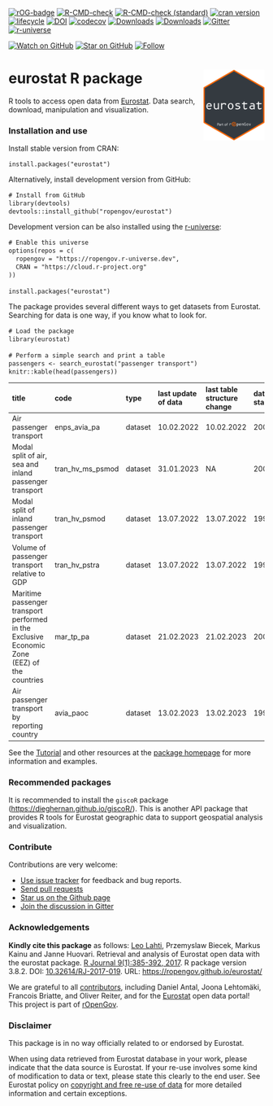 <!-- README.md is generated from README.Rmd. Please edit that file -->
<!-- badges: start -->

[![rOG-badge](https://ropengov.github.io/rogtemplate/reference/figures/ropengov-badge.svg)](https://ropengov.org/)
[![R-CMD-check](https://github.com/rOpenGov/eurostat/actions/workflows/check-full.yaml/badge.svg)](https://github.com/rOpenGov/eurostat/actions/workflows/check-full.yaml)
[![R-CMD-check
(standard)](https://github.com/rOpenGov/eurostat/actions/workflows/check-standard.yaml/badge.svg)](https://github.com/rOpenGov/eurostat/actions/workflows/check-standard.yaml)
[![cran
version](http://www.r-pkg.org/badges/version/eurostat)](https://CRAN.R-project.org/package=eurostat)
[![lifecycle](https://img.shields.io/badge/lifecycle-stable-brightgreen.svg)](https://lifecycle.r-lib.org/articles/stages.html#stable-1)
[![DOI](https://img.shields.io/badge/DOI-10.32614/RJ--2017--019-blue)](https://doi.org/10.32614/RJ-2017-019)
[![codecov](https://codecov.io/gh/rOpenGov/eurostat/branch/master/graph/badge.svg?token=Wp2VVvpWQA)](https://app.codecov.io/gh/rOpenGov/eurostat)
[![Downloads](http://cranlogs.r-pkg.org/badges/grand-total/eurostat)](https://cran.r-project.org/package=eurostat)
[![Downloads](http://cranlogs.r-pkg.org/badges/eurostat)](https://cran.r-project.org/package=eurostat)
[![Gitter](https://badges.gitter.im/rOpenGov/eurostat.svg)](https://app.gitter.im/#/room/#rOpenGov_eurostat:gitter.im?utm_source=badge&utm_medium=badge&utm_campaign=pr-badge)
[![r-universe](https://ropengov.r-universe.dev/badges/eurostat)](https://ropengov.r-universe.dev/)

[![Watch on
GitHub](https://img.shields.io/github/watchers/ropengov/eurostat.svg?style=social)](https://github.com/ropengov/eurostat/watchers)
[![Star on
GitHub](https://img.shields.io/github/stars/ropengov/eurostat.svg?style=social)](https://github.com/ropengov/eurostat/stargazers)
[![Follow](https://img.shields.io/twitter/follow/ropengov.svg?style=social)](https://twitter.com/intent/follow?screen_name=ropengov)

<!--[![Build Status](https://travis-ci.org/rOpenGov/eurostat.svg?branch=master)](https://travis-ci.org/rOpenGov/eurostat)-->
<!--[![AppVeyor Status](https://ci.appveyor.com/api/projects/status/github/rOpenGov/eurostat?branch=master&svg=true)](https://ci.appveyor.com/project/rOpenGov/eurostat)-->
<!--[![license](https://img.shields.io/github/license/mashape/apistatus.svg)]()-->
<!--[![DOI](https://zenodo.org/badge/DOI/10.5281/zenodo.399279.svg)](https://doi.org/10.5281/zenodo.399279)-->
<!--[![PRs Welcome][prs-badge]][prs]-->
<!--[![Code of Conduct][coc-badge]][coc]-->
<!--[![Contributors](https://img.shields.io/github/contributors/cdnjs/cdnjs.svg?style=flat-square)](#contributors)-->
<!--[![License](https://img.shields.io/pypi/l/Django.svg)](https://opensource.org/licenses/BSD-2-Clause)-->
<!--[![Stories in Ready](http://badge.waffle.io/ropengov/eurostat.png?label=TODO)](http://waffle.io/ropengov/eurostat)-->
<!--[![CRAN version](http://www.r-pkg.org/badges/version/eurostat)](https://cran.r-project.org/package=eurostat)-->
<!-- badges: end -->

eurostat R package <a href='https://ropengov.github.io/eurostat/'><img src='man/figures/logo.png' align="right" height="139" /></a>
===================================================================================================================================

R tools to access open data from
[Eurostat](https://ec.europa.eu/eurostat). Data search, download,
manipulation and visualization.

### Installation and use

Install stable version from CRAN:

    install.packages("eurostat")

Alternatively, install development version from GitHub:

    # Install from GitHub
    library(devtools)
    devtools::install_github("ropengov/eurostat")

Development version can be also installed using the
[r-universe](https://ropengov.r-universe.dev):

    # Enable this universe
    options(repos = c(
      ropengov = "https://ropengov.r-universe.dev",
      CRAN = "https://cloud.r-project.org"
    ))

    install.packages("eurostat")

The package provides several different ways to get datasets from
Eurostat. Searching for data is one way, if you know what to look for.

    # Load the package
    library(eurostat)

    # Perform a simple search and print a table
    passengers <- search_eurostat("passenger transport")
    knitr::kable(head(passengers))

<table>
<colgroup>
<col style="width: 48%" />
<col style="width: 8%" />
<col style="width: 4%" />
<col style="width: 10%" />
<col style="width: 14%" />
<col style="width: 5%" />
<col style="width: 4%" />
<col style="width: 3%" />
</colgroup>
<thead>
<tr class="header">
<th style="text-align: left;">title</th>
<th style="text-align: left;">code</th>
<th style="text-align: left;">type</th>
<th style="text-align: left;">last update of data</th>
<th style="text-align: left;">last table structure change</th>
<th style="text-align: left;">data start</th>
<th style="text-align: left;">data end</th>
<th style="text-align: left;">values</th>
</tr>
</thead>
<tbody>
<tr class="odd">
<td style="text-align: left;">Air passenger transport</td>
<td style="text-align: left;">enps_avia_pa</td>
<td style="text-align: left;">dataset</td>
<td style="text-align: left;">10.02.2022</td>
<td style="text-align: left;">10.02.2022</td>
<td style="text-align: left;">2005</td>
<td style="text-align: left;">2020</td>
<td style="text-align: left;">NA</td>
</tr>
<tr class="even">
<td style="text-align: left;">Modal split of air, sea and inland passenger transport</td>
<td style="text-align: left;">tran_hv_ms_psmod</td>
<td style="text-align: left;">dataset</td>
<td style="text-align: left;">31.01.2023</td>
<td style="text-align: left;">NA</td>
<td style="text-align: left;">2008</td>
<td style="text-align: left;">2020</td>
<td style="text-align: left;">NA</td>
</tr>
<tr class="odd">
<td style="text-align: left;">Modal split of inland passenger transport</td>
<td style="text-align: left;">tran_hv_psmod</td>
<td style="text-align: left;">dataset</td>
<td style="text-align: left;">13.07.2022</td>
<td style="text-align: left;">13.07.2022</td>
<td style="text-align: left;">1990</td>
<td style="text-align: left;">2020</td>
<td style="text-align: left;">NA</td>
</tr>
<tr class="even">
<td style="text-align: left;">Volume of passenger transport relative to GDP</td>
<td style="text-align: left;">tran_hv_pstra</td>
<td style="text-align: left;">dataset</td>
<td style="text-align: left;">13.07.2022</td>
<td style="text-align: left;">13.07.2022</td>
<td style="text-align: left;">1990</td>
<td style="text-align: left;">2020</td>
<td style="text-align: left;">NA</td>
</tr>
<tr class="odd">
<td style="text-align: left;">Maritime passenger transport performed in the Exclusive Economic Zone (EEZ) of the countries</td>
<td style="text-align: left;">mar_tp_pa</td>
<td style="text-align: left;">dataset</td>
<td style="text-align: left;">21.02.2023</td>
<td style="text-align: left;">21.02.2023</td>
<td style="text-align: left;">2005</td>
<td style="text-align: left;">2021</td>
<td style="text-align: left;">NA</td>
</tr>
<tr class="even">
<td style="text-align: left;">Air passenger transport by reporting country</td>
<td style="text-align: left;">avia_paoc</td>
<td style="text-align: left;">dataset</td>
<td style="text-align: left;">13.02.2023</td>
<td style="text-align: left;">13.02.2023</td>
<td style="text-align: left;">1993</td>
<td style="text-align: left;">2022Q4</td>
<td style="text-align: left;">NA</td>
</tr>
</tbody>
</table>

See the
[Tutorial](https://ropengov.github.io/eurostat/articles/articles/eurostat_tutorial.html)
and other resources at the [package
homepage](https://ropengov.github.io/eurostat/) for more information and
examples.

### Recommended packages

It is recommended to install the `giscoR` package
(<a href="https://dieghernan.github.io/giscoR/" class="uri">https://dieghernan.github.io/giscoR/</a>).
This is another API package that provides R tools for Eurostat
geographic data to support geospatial analysis and visualization.

### Contribute

Contributions are very welcome:

-   [Use issue tracker](https://github.com/ropengov/eurostat/issues) for
    feedback and bug reports.
-   [Send pull requests](https://github.com/ropengov/eurostat/)
-   [Star us on the Github page](https://github.com/ropengov/eurostat/)
-   [Join the discussion in
    Gitter](https://app.gitter.im/#/room/#rOpenGov_eurostat:gitter.im)

### Acknowledgements

**Kindly cite this package** as follows: [Leo
Lahti](https://github.com/antagomir), Przemyslaw Biecek, Markus Kainu
and Janne Huovari. Retrieval and analysis of Eurostat open data with the
eurostat package. [R Journal 9(1):385-392,
2017](https://journal.r-project.org/archive/2017/RJ-2017-019/index.html).
R package version 3.8.2. DOI:
[10.32614/RJ-2017-019](https://doi.org/10.32614/RJ-2017-019). URL:
<https://ropengov.github.io/eurostat/>

We are grateful to all
[contributors](https://github.com/ropengov/eurostat/graphs/contributors),
including Daniel Antal, Joona Lehtomäki, Francois Briatte, and Oliver
Reiter, and for the [Eurostat](https://ec.europa.eu/eurostat/) open data
portal! This project is part of [rOpenGov](https://ropengov.org).

### Disclaimer

This package is in no way officially related to or endorsed by Eurostat.

When using data retrieved from Eurostat database in your work, please
indicate that the data source is Eurostat. If your re-use involves some
kind of modification to data or text, please state this clearly to the
end user. See Eurostat policy on [copyright and free re-use of
data](https://ec.europa.eu/eurostat/about/policies/copyright) for more
detailed information and certain exceptions.

